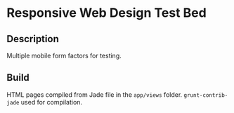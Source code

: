 # Responsive Web Design Test Bed

## Description

Multiple mobile form factors for testing.

## Build

HTML pages compiled from Jade file in the `app/views` folder. `grunt-contrib-jade`
used for compilation.
